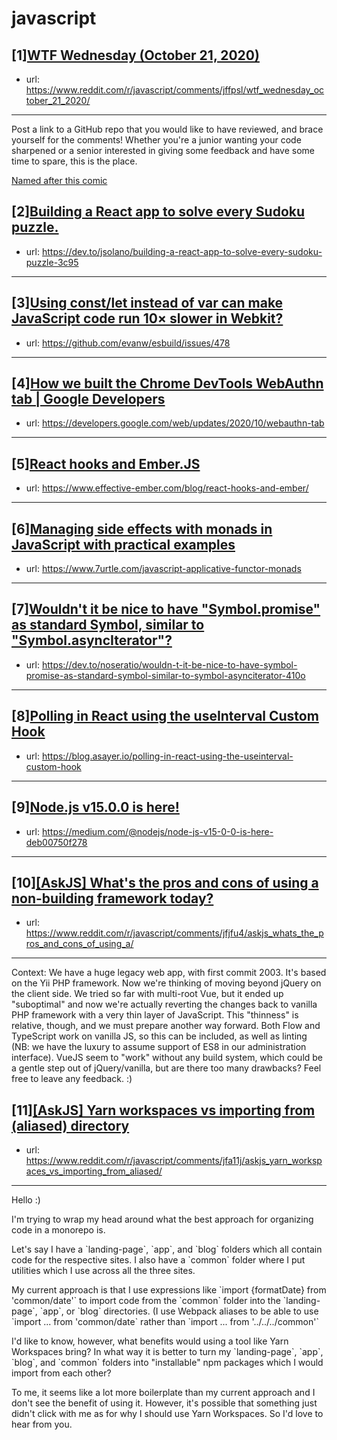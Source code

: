 # javascript
## [1][WTF Wednesday (October 21, 2020)](https://www.reddit.com/r/javascript/comments/jffpsl/wtf_wednesday_october_21_2020/)
- url: https://www.reddit.com/r/javascript/comments/jffpsl/wtf_wednesday_october_21_2020/
---
Post a link to a GitHub repo that you would like to have reviewed, and brace yourself for the comments!
Whether you're a junior wanting your code sharpened or a senior interested in giving some feedback and have some time to spare, 
this is the place.

[Named after this comic](https://davidwalsh.name/demo/code-review.png)
## [2][Building a React app to solve every Sudoku puzzle.](https://www.reddit.com/r/javascript/comments/jfr1ow/building_a_react_app_to_solve_every_sudoku_puzzle/)
- url: https://dev.to/jsolano/building-a-react-app-to-solve-every-sudoku-puzzle-3c95
---

## [3][Using const/let instead of var can make JavaScript code run 10× slower in Webkit?](https://www.reddit.com/r/javascript/comments/jfdiq3/using_constlet_instead_of_var_can_make_javascript/)
- url: https://github.com/evanw/esbuild/issues/478
---

## [4][How we built the Chrome DevTools WebAuthn tab | Google Developers](https://www.reddit.com/r/javascript/comments/jfz21h/how_we_built_the_chrome_devtools_webauthn_tab/)
- url: https://developers.google.com/web/updates/2020/10/webauthn-tab
---

## [5][React hooks and Ember.JS](https://www.reddit.com/r/javascript/comments/jfze3y/react_hooks_and_emberjs/)
- url: https://www.effective-ember.com/blog/react-hooks-and-ember/
---

## [6][Managing side effects with monads in JavaScript with practical examples](https://www.reddit.com/r/javascript/comments/jflrse/managing_side_effects_with_monads_in_javascript/)
- url: https://www.7urtle.com/javascript-applicative-functor-monads
---

## [7][Wouldn't it be nice to have "Symbol.promise" as standard Symbol, similar to "Symbol.asyncIterator"?](https://www.reddit.com/r/javascript/comments/jfp0tk/wouldnt_it_be_nice_to_have_symbolpromise_as/)
- url: https://dev.to/noseratio/wouldn-t-it-be-nice-to-have-symbol-promise-as-standard-symbol-similar-to-symbol-asynciterator-410o
---

## [8][Polling in React using the useInterval Custom Hook](https://www.reddit.com/r/javascript/comments/jfi42y/polling_in_react_using_the_useinterval_custom_hook/)
- url: https://blog.asayer.io/polling-in-react-using-the-useinterval-custom-hook
---

## [9][Node.js v15.0.0 is here!](https://www.reddit.com/r/javascript/comments/jes44j/nodejs_v1500_is_here/)
- url: https://medium.com/@nodejs/node-js-v15-0-0-is-here-deb00750f278
---

## [10][[AskJS] What's the pros and cons of using a non-building framework today?](https://www.reddit.com/r/javascript/comments/jfjfu4/askjs_whats_the_pros_and_cons_of_using_a/)
- url: https://www.reddit.com/r/javascript/comments/jfjfu4/askjs_whats_the_pros_and_cons_of_using_a/
---
Context: We have a huge legacy web app, with first commit 2003. It's based on the Yii PHP framework. Now we're thinking of moving beyond jQuery on the client side. We tried so far with multi-root Vue, but it ended up "suboptimal" and now we're actually reverting the changes back to vanilla PHP framework with a very thin layer of JavaScript. This "thinness" is relative, though, and we must prepare another way forward. Both Flow and TypeScript work on vanilla JS, so this can be included, as well as linting (NB: we have the luxury to assume support of ES8 in our administration interface). VueJS seem to "work" without any build system, which could be a gentle step out of jQuery/vanilla, but are there too many drawbacks? Feel free to leave any feedback. :)
## [11][[AskJS] Yarn workspaces vs importing from (aliased) directory](https://www.reddit.com/r/javascript/comments/jfa11j/askjs_yarn_workspaces_vs_importing_from_aliased/)
- url: https://www.reddit.com/r/javascript/comments/jfa11j/askjs_yarn_workspaces_vs_importing_from_aliased/
---
Hello :)

I'm trying to wrap my head around what the best approach for organizing code in a monorepo is.

Let's  say I have a \`landing-page\`, \`app\`, and \`blog\` folders which all  contain code for the respective sites. I also have a \`common\` folder  where I put utilities which I use across all the three sites.

My  current approach is that I use expressions like \`import {formatDate}  from 'common/date'\` to import code from the \`common\` folder into the  \`landing-page\`, \`app\`, or \`blog\` directories. (I use Webpack aliases to  be able to use \`import ... from 'common/date\` rather than \`import ...  from '../../../common'\`

I'd like  to know, however, what benefits would using a tool like Yarn Workspaces  bring? In what way it is better to turn my \`landing-page\`, \`app\`,  \`blog\`, and \`common\` folders into "installable" npm packages which I  would import from each other?

To  me, it seems like a lot more boilerplate than my current approach and I  don't see the benefit of using it. However, it's possible that something  just didn't click with me as for why I should use Yarn Workspaces. So  I'd love to hear from you.
